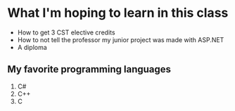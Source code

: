 <!DOCTYPE html>
<html>
<head>

<title> CST465 </title>
<h1> What I'm hoping to learn in this class </h1>
<ul>
<li> How to get 3 CST elective credits </li>
<li> How to not tell the professor my junior project was made with ASP.NET </li>
<li> A diploma </li>
</ul>
<h2> My favorite programming languages </h2>
<ol>
<li> C# </li>
<li> C++ </li>
<li> C </li>
</ol>
</head>
</html>